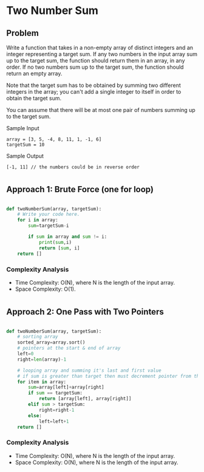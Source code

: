 # Two Number Sum

## Problem

Write a function that takes in a non-empty array of distinct integers and an integer representing a target sum. If any two numbers in the input array sum up to the target sum, the function should return them in an array, in any order. If no two numbers sum up to the target sum, the function should return an empty array.

Note that the target sum has to be obtained by summing two different integers in the array; you can't add a single integer to itself in order to obtain the target sum.

You can assume that there will be at most one pair of numbers summing up to the target sum.

Sample Input

```
array = [3, 5, -4, 8, 11, 1, -1, 6]
targetSum = 10
```

Sample Output

```
[-1, 11] // the numbers could be in reverse order
```

#

## Approach 1: Brute Force (one for loop)

```PYTHON

def twoNumberSum(array, targetSum):
    # Write your code here.
    for i in array:
        sum=targetSum-i

        if sum in array and sum != i:
            print(sum,i)
            return [sum, i]
    return []

```

### Complexity Analysis

- Time Complexity: O(N), where N is the length of the input array.
- Space Complexity: O(1).

#

## Approach 2: One Pass with Two Pointers

```PYTHON

def twoNumberSum(array, targetSum):
    # sorting array
    sorted_array=array.sort()
    # pointers at the start & end of array
    left=0
    right=len(array)-1

    # looping array and summing it's last and first value
    # if sum is greater than target then must decrement pointer from the end
    for item in array:
        sum=array[left]+array[right]
        if sum == targetSum:
            return [array[left], array[right]]
        elif sum > targetSum:
            right=right-1
        else:
            left=left+1
    return []

```

### Complexity Analysis

- Time Complexity: O(N), where N is the length of the input array.
- Space Complexity: O(N), where N is the length of the input array.
